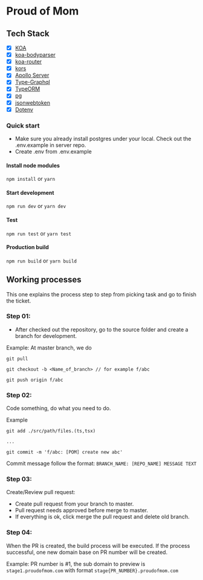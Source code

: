 # Proud of Mom

## Tech Stack

- [x] [KOA](https://github.com/koajs/koa)
- [x] [koa-bodyparser](https://github.com/koajs/bodyparser)
- [x] [koa-router](https://github.com/ZijianHe/koa-router)
- [x] [kors](https://github.com/koajs/cors)
- [x] [Apollo Server](https://github.com/apollographql/apollo-server/tree/main/packages/apollo-server-koa)
- [x] [Type-Graphql](https://github.com/MichalLytek/type-graphql)
- [x] [TypeORM](https://github.com/typeorm/typeorm)
- [x] [pg](https://github.com/brianc/node-postgres/tree/master/packages/pg)
- [x] [jsonwebtoken](https://github.com/auth0/node-jsonwebtoken)
- [x] [Dotenv](https://github.com/motdotla/dotenv)

### Quick start 

- Make sure you already install postgres under your local. Check out the .env.example in server repo.
- Create .env from .env.example 

#### Install node modules

`npm install` or `yarn`

#### Start development

`npm run dev` or `yarn dev`

#### Test

`npm run test` or `yarn test`

#### Production build

`npm run build` or `yarn build`

## Working processes

This one explains the process step to step from picking task and go to finish the ticket.

### Step 01:

- After checked out the repository, go to the source folder and create a branch for development.

Example: At master branch, we do

```
git pull

git checkout -b <Name_of_branch> // for example f/abc

git push origin f/abc
```

### Step 02:

Code something, do what you need to do.

Example

```
git add ./src/path/files.(ts,tsx)

...

git commit -m 'f/abc: [POM] create new abc'
```

Commit message follow the format: `BRANCH_NAME: [REPO_NAME] MESSAGE TEXT` 

### Step 03:

Create/Review pull request:

- Create pull request from your branch to master.
- Pull request needs approved before merge to master.
- If everything is ok, click merge the pull request and delete old branch.

### Step 04:

When the PR is created, the build process will be executed. If the process successful, one new domain base on PR number will be created.

Example:
PR number is #1, the sub domain to preview is `stage1.proudofmom.com` with format `stage{PR_NUMBER}.proudofmom.com`